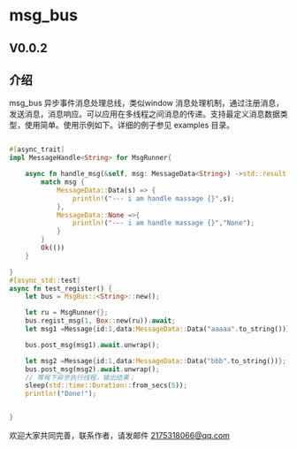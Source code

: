 
# msg_bus

## V0.0.2

## 介绍

msg_bus 异步事件消息处理总线，类似window 消息处理机制，通过注册消息，发送消息，消息响应。可以应用在多线程之间消息的传递。支持最定义消息数据类型，使用简单。使用示例如下。详细的例子参见 examples 目录。

```rust

#[async_trait]
impl MessageHandle<String> for MsgRunner{

    async fn handle_msg(&self, msg: MessageData<String>) ->std::result::Result<(),Box<dyn std::error::Error>>{
        match msg {
            MessageData::Data(s) => {
                println!("--- i am handle massage {}",s);
            },
            MessageData::None =>{
                println!("--- i am handle massage {}","None");
            }
        }
        Ok(())
    }

}
#[async_std::test]
async fn test_register() {
    let bus = MsgBus::<String>::new();

    let ru = MsgRunner{};
    bus.regist_msg(1, Box::new(ru)).await;
    let msg1 =Message{id:1,data:MessageData::Data("aaaaa".to_string())};

    bus.post_msg(msg1).await.unwrap();

    let msg2 =Message{id:1,data:MessageData::Data("bbb".to_string())};
    bus.post_msg(msg2).await.unwrap();
    // 等候下异步执行线程，输出结果；
    sleep(std::time::Duration::from_secs(5));
    println!("Done!");


}
```

欢迎大家共同完善，联系作者，请发邮件 2175318066@qq.com
